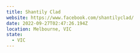 ```yaml
---
title: Shantily Clad
website: https://www.facebook.com/shantilyclad/
date: 2022-09-27T02:47:26.194Z
location: Melbourne, VIC
state:
  - VIC
---
```


